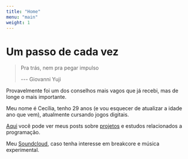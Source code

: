 ```yaml
---
title: "Home"
menu: "main"
weight: 1
---
```


# Um passo de cada vez

> Pra trás, nem pra pegar impulso
>
> --- Giovanni Yuji

Provavelmente foi um dos conselhos mais vagos que já recebi, mas de longe o mais importante.

Meu nome é Cecília, tenho 29 anos (e vou esquecer de atualizar a idade ano que vem), atualmente cursando jogos digitais. 

[Aqui](https://cheshireviolet.github.io/blog) você pode ver meus posts sobre [projetos](https://github.com/cheshireviolet) e estudos relacionados a programação.

Meu [Soundcloud](https://soundcloud.com/ccchesh), caso tenha interesse em breakcore e música experimental.